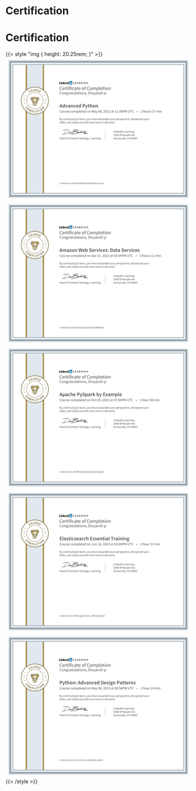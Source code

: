 # Certification


# Certification

{{< style "img { height: 20.25rem; }" >}} 
![](certificates/1.png) ![](certificates/2.png) 
![](certificates/3.png) 
![](certificates/4.png) 
![](certificates/5.png) 
{{< /style >}} 

